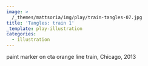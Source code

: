 ```yaml
---
image: >
  /_themes/mattsoria/img/play/train-tangles-07.jpg
title: 'Tangles: train 1'
_template: play-illustration
categories:
  - illustration
---
```

<p>
	paint marker on cta orange line train, Chicago, 2013
</p>